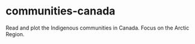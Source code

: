 # communities-canada
Read and plot the Indigenous communities in Canada. Focus on the Arctic Region.
